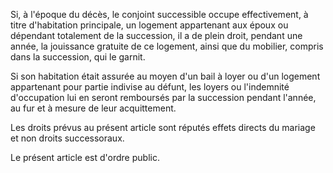   
 Si, à l'époque du décès, le conjoint successible occupe effectivement, à titre d'habitation principale, un logement appartenant aux époux ou dépendant totalement de la succession, il a de plein droit, pendant une année, la jouissance gratuite de ce logement, ainsi que du mobilier, compris dans la succession, qui le garnit.  

  
 Si son habitation était assurée au moyen d'un bail à loyer ou d'un logement appartenant pour partie indivise au défunt, les loyers ou l'indemnité d'occupation lui en seront remboursés par la succession pendant l'année, au fur et à mesure de leur acquittement.  

  
 Les droits prévus au présent article sont réputés effets directs du mariage et non droits successoraux.  

  
 Le présent article est d'ordre public.  

